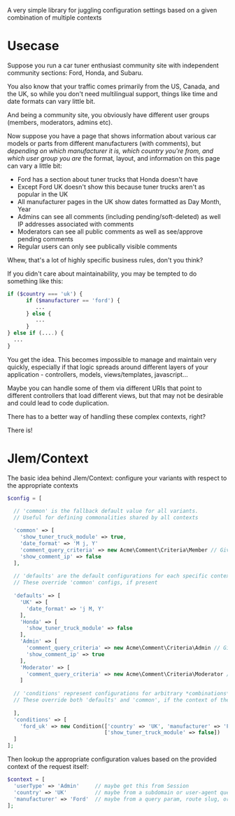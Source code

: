 A very simple library for juggling configuration settings based on a given combination of multiple contexts

# Usecase

Suppose you run a car tuner enthusiast community site with independent community sections: Ford, Honda, and Subaru.

You also know that your traffic comes primarily from the US, Canada, and the UK, so while you don't need multilingual support, things like time and date formats can vary little bit.

And being a community site, you obviously have different user groups (members, moderators, admins etc).

Now suppose you have a page that shows information about various car models or parts from different manufacturers (with comments), but *depending on which manufacturer it is, which country you're from, and which user group you are* the format, layout, and information on this page can vary a little bit:

* Ford has a section about tuner trucks that Honda doesn't have
* Except Ford UK doesn't show this because tuner trucks aren't as popular in the UK
* All manufacturer pages in the UK show dates formatted as Day Month, Year
* Admins can see all comments (including pending/soft-deleted) as well IP addresses associated with comments
* Moderators can see all public comments as well as see/approve pending comments
* Regular users can only see publically visible comments

Whew, that's a lot of highly specific business rules, don't you think? 

If you didn't care about maintainability, you may be tempted to do something like this:

```php
if ($country === 'uk') {
      if ($manufacturer == 'ford') {
         ...
      } else {
         ...
      }
} else if (....) {
  ...
}
```

You get the idea. This becomes impossible to manage and maintain very quickly, especially if that logic spreads around different layers of your application - controllers, models, views/templates, javascript...

Maybe you can handle some of them via different URIs that point to different controllers that load different views, but that may not be desirable and could lead to code duplication.

There has to a better way of handling these complex contexts, right?

There is!


# Jlem/Context

The basic idea behind Jlem/Context: configure your variants with respect to the appropriate contexts

```php
$config = [

  // 'common' is the fallback default value for all variants.
  // Useful for defining commonalities shared by all contexts
  
  'common' => [
    'show_tuner_truck_module' => true,
    'date_format' => 'M j, Y'
    'comment_query_criteria' => new Acme\Comment\Criteria\Member // Give this to a repository
    'show_comment_ip' => false
  ],
  
  // 'defaults' are the default configurations for each specific context value
  // These override 'common' configs, if present
  
  'defaults' => [
    'UK' => [
      'date_format' => 'j M, Y'
    ],
    'Honda' => [
      'show_tuner_truck_module' => false
    ],
    'Admin' => [
      'comment_query_criteria' => new Acme\Comment\Criteria\Admin // Give this to a repository
      'show_comment_ip' => true
    ],
    'Moderator' => [
      'comment_query_criteria' => new Acme\Comment\Criteria\Moderator // Give this to a repository
    ]
    
  // 'conditions' represent configurations for arbitrary *combinations* of contexts
  // These override both 'defaults' and 'common', if the context of the request matches
  
  ],
  'conditions' => [
    'ford_uk' => new Condition(['country' => 'UK', 'manufacturer' => 'Ford'], 
                               ['show_tuner_truck_module' => false])
  ]
];
```

Then lookup the appropriate configuration values based on the provided context of the request itself:

```php
$context = [
  'userType' => 'Admin'     // maybe get this from Session
  'country' => 'UK'         // maybe from a subdomain or user-agent query as part of the request
  'manufacturer' => 'Ford'  // maybe from a query param, route slug, or what have you
];
```
